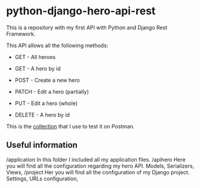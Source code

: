 # python-django-hero-api-rest
This is a repository with my first API with Python and Django Rest Framework.

This API allows all the following methods:

- GET - All heroes

- GET - A hero by id

- POST - Create a new hero

- PATCH - Edit a hero (partially)

- PUT - Edit a hero (whole)

- DELETE - A hero by id


This is the [collection](postman/Heroes.postman_collection.json) that I use to test it on Postman.

## Useful information

/application In this folder I included all my application files.
  /apihero Here you will find all the configuration regarding my hero API. Models, Serializers, Views, 
  /project Her you will find all the configuration of my Django project. Settings, URLs configuration, 
